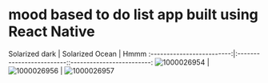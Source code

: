 # mood based to do list app built using React Native
Solarized dark             |  Solarized Ocean          | Hmmm
:-------------------------:|:-------------------------::-------------------------:
![1000026954](https://github.com/user-attachments/assets/98020b4f-5142-4197-838f-477a71cf689a)  |  ![1000026956](https://github.com/user-attachments/assets/6f9ac0bc-fbc3-43ea-b5bd-d81adc9a0a12) | ![1000026957](https://github.com/user-attachments/assets/7b56ee48-b615-485e-8d9b-fbb4dda04677)






